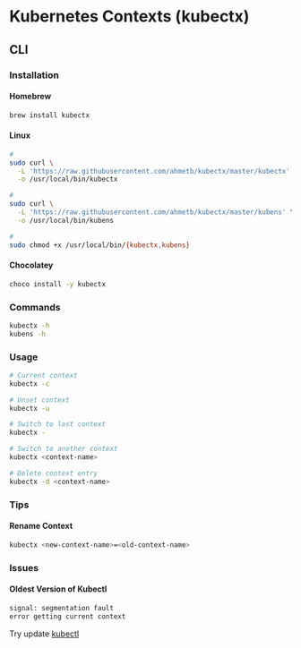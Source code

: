 # Kubernetes Contexts (kubectx)

## CLI

### Installation

#### Homebrew

```sh
brew install kubectx
```

#### Linux

```sh
#
sudo curl \
  -L 'https://raw.githubusercontent.com/ahmetb/kubectx/master/kubectx' \
  -o /usr/local/bin/kubectx

#
sudo curl \
  -L 'https://raw.githubusercontent.com/ahmetb/kubectx/master/kubens' \
  -o /usr/local/bin/kubens

#
sudo chmod +x /usr/local/bin/{kubectx,kubens}
```

#### Chocolatey

```sh
choco install -y kubectx
```

### Commands

```sh
kubectx -h
kubens -h
```

### Usage

```sh
# Current context
kubectx -c

# Unset context
kubectx -u

# Switch to last context
kubectx -

# Switch to another context
kubectx <context-name>

# Delete context entry
kubectx -d <context-name>
```

### Tips

#### Rename Context

```sh
kubectx <new-context-name>=<old-context-name>
```

### Issues

#### Oldest Version of Kubectl

```sh
signal: segmentation fault
error getting current context
```

Try update [kubectl](/kubectl/README.md)
